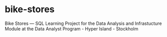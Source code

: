# bike-stores
 Bike Stores — SQL Learning Project for the Data Analysis and Infrastucture Module at the Data Analyst Program - Hyper Island - Stockholm
